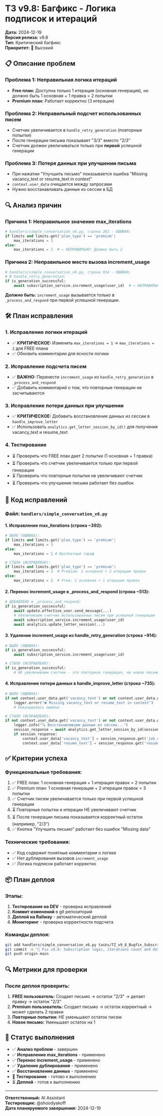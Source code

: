 # ТЗ v9.8: Багфикс - Логика подписок и итераций

**Дата:** 2024-12-19  
**Версия релиза:** v9.8  
**Тип:** Критический багфикс  
**Приоритет:** 🔴 Высокий  

## 📋 Описание проблем

### **Проблема 1: Неправильная логика итераций**
- **Free план:** Доступна только 1 итерация (основная генерация), но должно быть 1 основная + 1 правка = 2 попытки
- **Premium план:** Работает корректно (3 итерации)

### **Проблема 2: Неправильный подсчет использованных писем**
- Счетчик увеличивается в `handle_retry_generation` (повторные попытки)
- После генерации письма показывает "3/3" вместо "2/3"
- Счетчик должен увеличиваться только при **первой** успешной генерации

### **Проблема 3: Потеря данных при улучшении письма**
- При нажатии "Улучшить письмо" показывается ошибка "Missing vacancy_text or resume_text in context"
- `context.user_data` очищается между запросами
- Нужно восстанавливать данные из сессии в БД

## 🔍 Анализ причин

### **Причина 1: Неправильное значение max_iterations**
```python
# handlers/simple_conversation_v6.py, строка 392 - ОШИБКА:
if limits and limits.get('plan_type') == 'premium':
    max_iterations = 3
else:
    max_iterations = 1  # ← НЕПРАВИЛЬНО! Должно быть 2
```

### **Причина 2: Неправильное место вызова increment_usage**
```python
# handlers/simple_conversation_v6.py, строка 914 - ОШИБКА:
# В handle_retry_generation:
if is_generation_successful:
    await subscription_service.increment_usage(user_id)  # ← НЕПРАВИЛЬНО!
```

**Должно быть:** `increment_usage` вызывается только в `_process_and_respond` при первой успешной генерации.

## 🛠️ План исправления

### 1. Исправление логики итераций
- ✅ **КРИТИЧЕСКОЕ:** Изменить `max_iterations = 1` → `max_iterations = 2` для FREE плана
- ✅ Обновить комментарии для ясности логики

### 2. Исправление подсчета писем
- ✅ **ВАЖНО:** Перенести `increment_usage` из `handle_retry_generation` в `_process_and_respond`
- ✅ Добавить комментарий о том, что повторные генерации не засчитываются

### 3. Исправление потери данных при улучшении
- ✅ **КРИТИЧЕСКОЕ:** Добавить восстановление данных из сессии в `handle_improve_letter`
- ✅ Использовать `analytics.get_letter_session_by_id()` для получения vacancy_text и resume_text

### 4. Тестирование
- ⏳ Проверить что FREE план дает 2 попытки (1 основная + 1 правка)
- ⏳ Проверить что счетчик увеличивается только при первой генерации
- ⏳ Проверить что повторные попытки не увеличивают счетчик
- ⏳ Проверить что улучшение письма работает без ошибок

## 🔧 Код исправлений

### **Файл: `handlers/simple_conversation_v6.py`**

#### **1. Исправление max_iterations (строка ~392):**
```python
# БЫЛО (ОШИБКА):
if limits and limits.get('plan_type') == 'premium':
    max_iterations = 3
else:
    max_iterations = 1 # Бесплатный тариф

# СТАЛО (ИСПРАВЛЕНО):
if limits and limits.get('plan_type') == 'premium':
    max_iterations = 3  # Premium: 1 основная + 2 итерации правок
else:
    max_iterations = 2  # Free: 1 основная + 1 итерация правок
```

#### **2. Перенос increment_usage в _process_and_respond (строка ~513):**
```python
# ДОБАВЛЕНО в _process_and_respond:
if is_generation_successful:
    await update.effective_user.send_message(...)
    # Увеличиваем счетчик использованных писем при успешной генерации
    await subscription_service.increment_usage(user_id)
    await analytics.update_letter_session(...)
```

#### **3. Удаление increment_usage из handle_retry_generation (строка ~914):**
```python
# БЫЛО (ОШИБКА):
if is_generation_successful:
    await subscription_service.increment_usage(user_id)

# СТАЛО (ИСПРАВЛЕНО):
if is_generation_successful:
    # НЕ увеличиваем счетчик - это повторная генерация, не новое письмо
```

#### **4. Исправление потери данных в handle_improve_letter (строка ~735):**
```python
# БЫЛО (ОШИБКА):
if not context.user_data.get('vacancy_text') or not context.user_data.get('resume_text'):
    logger.error("❌ Missing vacancy_text or resume_text in context")
    # Показывалась ошибка

# СТАЛО (ИСПРАВЛЕНО):
if not context.user_data.get('vacancy_text') or not context.user_data.get('resume_text'):
    logger.info("🔍 Восстанавливаем данные из сессии...")
    session_response = await analytics.get_letter_session_by_id(session_id)
    if session_response:
        context.user_data['vacancy_text'] = session_response.get('job_description', '')
        context.user_data['resume_text'] = session_response.get('resume_text', '')
```

## ✅ Критерии успеха

### Функциональные требования:
1. ✅ FREE план: 1 основная генерация + 1 итерация правок = 2 попытки
2. ✅ Premium план: 1 основная генерация + 2 итерации правок = 3 попытки  
3. ✅ Счетчик писем увеличивается только при первой успешной генерации
4. ⏳ Повторные попытки и итерации НЕ увеличивают счетчик
5. ⏳ После генерации письма показывается корректный остаток (например, "2/3")
6. ✅ Кнопка "Улучшить письмо" работает без ошибок "Missing data"

### Технические требования:
- ✅ Код содержит понятные комментарии о логике
- ✅ Нет дублирования вызовов `increment_usage`
- ✅ Логика подписок работает корректно

## 📦 План деплоя

### Этапы:
1. **Тестирование на DEV** - проверка исправлений
2. **Коммит изменений** в git репозиторий  
3. **Деплой на Railway** - автоматический деплой
4. **Мониторинг** - проверка корректности подсчета

### Команды деплоя:
```bash
git add handlers/simple_conversation_v6.py tasks/TZ_v9_8_Bugfix_Subscription_Logic.md
git commit -m "🐛 Fix v9.8: Subscription logic, iterations count and data recovery"
git push origin main
```

## 🔍 Метрики для проверки

### После деплоя проверить:
1. **FREE пользователь:** Создает письмо → остаток "2/3" → делает правку → остаток "2/3"
2. **Premium пользователь:** Создает письмо → остаток корректный → может сделать 2 правки
3. **Повторные попытки:** НЕ уменьшают остаток писем
4. **Новое письмо:** Уменьшает остаток на 1

## 🚀 Статус выполнения

- ✅ **Анализ проблем** - завершен  
- ✅ **Исправление max_iterations** - применено
- ✅ **Перенос increment_usage** - применено
- ✅ **Удаление дублирования** - применено
- ✅ **Восстановление данных** - применено
- 🔄 **Тестирование** - готово к выполнению
- ⏳ **Деплой** - готов к выполнению

---

**Ответственный:** AI Assistant  
**Тестировщик:** @shoodyakoff  
**Дата планируемого завершения:** 2024-12-19 